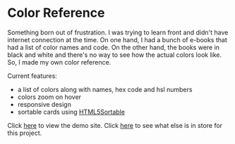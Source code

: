# Color Reference
Something born out of frustration. I was trying to learn front and didn't have internet connection at the time. On one hand, I had a bunch of e-books that had a list of color names and code. On the other hand, the books were in black and white and there's no way to see how the actual colors look like. So, I made my own color reference.

Current features:
- a list of colors along with names, hex code and hsl numbers
- colors zoom on hover
- responsive design
- sortable cards using [HTML5Sortable](https://github.com/lukasoppermann/html5sortable)

Click [here](https://cjyprojects.github.io/colorref/) to view the demo site.
Click [here](https://trello.com/b/OGwBPCG0) to see what else is in store for this project.
